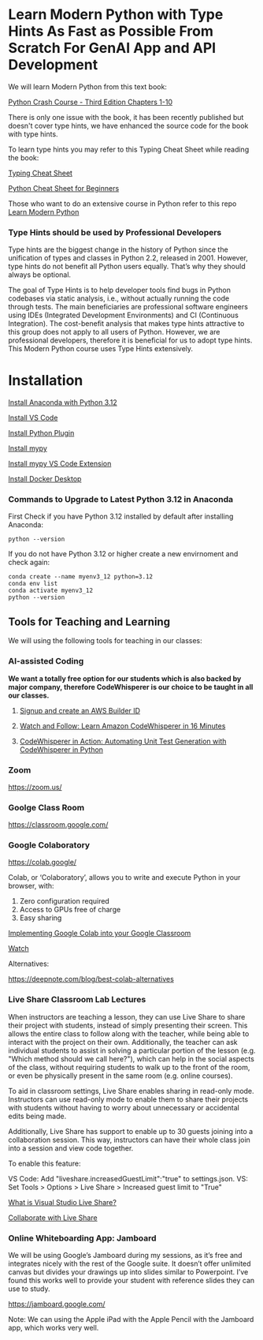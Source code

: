 # Learn Modern Python with Type Hints As Fast as Possible From Scratch For GenAI App and API Development

We will learn Modern Python from this text book: 

[Python Crash Course - Third Edition Chapters 1-10](https://www.amazon.com/Python-Crash-Course-Eric-Matthes/dp/1718502702)

There is only one issue with the book, it has been recently published but doesn't cover type hints, we have enhanced the source code for the book with type hints.

To learn type hints you may refer to this Typing Cheat Sheet while reading the book:

[Typing Cheat Sheet](https://mypy.readthedocs.io/en/stable/cheat_sheet_py3.html)

[Python Cheat Sheet for Beginners](https://www.datacamp.com/cheat-sheet/getting-started-with-python-cheat-sheet)

Those who want to do an extensive course in Python refer to this repo [Learn Modern Python](https://github.com/panaverse/learn-modern-python)



### Type Hints should be used by Professional Developers

Type hints are the biggest change in the history of Python since the unification of types and classes in Python 2.2, released in 2001. However, type hints do not benefit all Python users equally. That’s why they should always be optional.

The goal of Type Hints is to help developer tools find bugs in Python codebases via static analysis, i.e., without actually running the code through tests. The main beneficiaries are professional software engineers using IDEs (Integrated Development Environments) and CI (Continuous Integration). The cost-benefit analysis that makes type hints attractive to this group does not apply to all users of Python. However, we are professional developers, therefore it is beneficial for us to adopt type hints. This Modern Python course uses Type Hints extensively. 


# Installation

[Install Anaconda with Python 3.12](https://www.anaconda.com/download) 

[Install VS Code](https://code.visualstudio.com/)

[Install Python Plugin](https://marketplace.visualstudio.com/items?itemName=ms-python.python)

[Install mypy](https://mypy.readthedocs.io/en/stable/getting_started.html)

[Install mypy VS Code Extension](https://marketplace.visualstudio.com/items?itemName=matangover.mypy)

[Install Docker Desktop](https://desktop.github.com/)

### Commands to Upgrade to Latest Python 3.12 in Anaconda

First Check if you have Python 3.12 installed by default after installing Anaconda:

    python --version

If you do not have Python 3.12 or higher create a new envirnoment and check again:

    conda create --name myenv3_12 python=3.12
    conda env list
    conda activate myenv3_12
    python --version



## Tools for Teaching and Learning

We will using the following tools for teaching in our classes:

### AI-assisted Coding

**We want a totally free option for our students which is also backed by major company, therefore CodeWhisperer is our choice to be taught in all our classes.**

1. [Signup and create an AWS Builder ID](https://docs.aws.amazon.com/signin/latest/userguide/sign-in-aws_builder_id.html)

2. [Watch and Follow: Learn Amazon CodeWhisperer in 16 Minutes](https://www.youtube.com/watch?v=X8pxN8TLQ8o)

3. [CodeWhisperer in Action: Automating Unit Test Generation with CodeWhisperer in Python](https://www.packtpub.com/article-hub/getting-started-with-aws-codewhisperer)


### Zoom

https://zoom.us/

### Goolge Class Room

https://classroom.google.com/

### Google Colaboratory

https://colab.google/ 

Colab, or ‘Colaboratory’, allows you to write and execute Python in your browser, with:

1. Zero configuration required
2. Access to GPUs free of charge
3. Easy sharing

[Implementing Google Colab into your Google Classroom](https://katiesylvia.medium.com/implementing-google-colab-into-your-google-classroom-88cf22841176)

[Watch](https://www.youtube.com/watch?v=inN8seMm7UI)

Alternatives:

https://deepnote.com/blog/best-colab-alternatives


### Live Share Classroom Lab Lectures

When instructors are teaching a lesson, they can use Live Share to share their project with students, instead of simply presenting their screen. This allows the entire class to follow along with the teacher, while being able to interact with the project on their own. Additionally, the teacher can ask individual students to assist in solving a particular portion of the lesson (e.g. "Which method should we call here?"), which can help in the social aspects of the class, without requiring students to walk up to the front of the room, or even be physically present in the same room (e.g. online courses).

To aid in classroom settings, Live Share enables sharing in read-only mode. Instructors can use read-only mode to enable them to share their projects with students without having to worry about unnecessary or accidental edits being made.

Additionally, Live Share has support to enable up to 30 guests joining into a collaboration session. This way, instructors can have their whole class join into a session and view code together.

To enable this feature:

VS Code: Add "liveshare.increasedGuestLimit":"true" to settings.json.
VS: Set Tools > Options > Live Share > Increased guest limit to "True"

[What is Visual Studio Live Share?](https://learn.microsoft.com/en-gb/visualstudio/liveshare/)

[Collaborate with Live Share](https://code.visualstudio.com/learn/collaboration/live-share)

### Online Whiteboarding App: Jamboard

We will be using Google’s Jamboard during my sessions, as it’s free and integrates nicely with the rest of the Google suite. It doesn’t offer unlimited canvas but divides your drawings up into slides similar to Powerpoint. I’ve found this works well to provide your student with reference slides they can use to study. 

https://jamboard.google.com/

Note: We can using the Apple iPad with the Apple Pencil with the Jamboard app, which works very well. 
